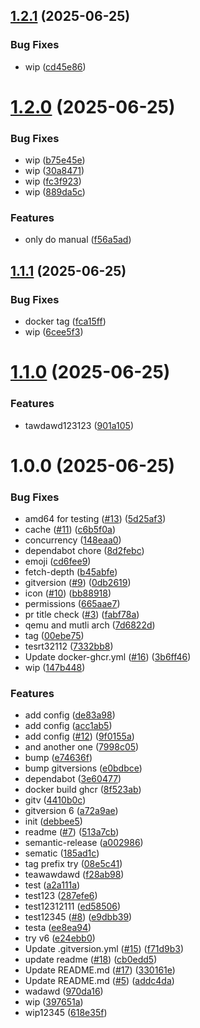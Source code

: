 ## [1.2.1](https://github.com/yggdrion/firecast-test/compare/v1.2.0...v1.2.1) (2025-06-25)


### Bug Fixes

* wip ([cd45e86](https://github.com/yggdrion/firecast-test/commit/cd45e8670f4c0fa60964b19dcb90399b49cfcc6b))

# [1.2.0](https://github.com/yggdrion/firecast-test/compare/v1.1.1...v1.2.0) (2025-06-25)


### Bug Fixes

* wip ([b75e45e](https://github.com/yggdrion/firecast-test/commit/b75e45e5443540e5213cb366c13858553518c175))
* wip ([30a8471](https://github.com/yggdrion/firecast-test/commit/30a8471084ff4645b34d7a49d001193068cc1075))
* wip ([fc3f923](https://github.com/yggdrion/firecast-test/commit/fc3f9239f52eb2885fda56d62f2773c645bdbc74))
* wip ([889da5c](https://github.com/yggdrion/firecast-test/commit/889da5ccb3dc2c41112abe714cfcf2d8c044b251))


### Features

* only do manual ([f56a5ad](https://github.com/yggdrion/firecast-test/commit/f56a5ada2c37a5be54a9f057ebff822c83477787))

## [1.1.1](https://github.com/yggdrion/firecast-test/compare/v1.1.0...v1.1.1) (2025-06-25)


### Bug Fixes

* docker tag ([fca15ff](https://github.com/yggdrion/firecast-test/commit/fca15ff939ee0671cc0ea23cd1ac2293f454edd0))
* wip ([6cee5f3](https://github.com/yggdrion/firecast-test/commit/6cee5f350734ea3e568c64da338d1fc9919f8b50))

# [1.1.0](https://github.com/yggdrion/firecast-test/compare/v1.0.0...v1.1.0) (2025-06-25)


### Features

* tawdawd123123 ([901a105](https://github.com/yggdrion/firecast-test/commit/901a1053e53e744dcdb77d09bc3c273f5244e32b))

# 1.0.0 (2025-06-25)


### Bug Fixes

* amd64 for testing ([#13](https://github.com/yggdrion/firecast-test/issues/13)) ([5d25af3](https://github.com/yggdrion/firecast-test/commit/5d25af35eab3aa1866c9207fc450505cecfe77f5))
* cache ([#11](https://github.com/yggdrion/firecast-test/issues/11)) ([c6b5f0a](https://github.com/yggdrion/firecast-test/commit/c6b5f0ace630d47e6bc78eaf621a13fb551b488b))
* concurrency ([148eaa0](https://github.com/yggdrion/firecast-test/commit/148eaa053b4bc44ea090a7f1e3f48168b31446ab))
* dependabot chore ([8d2febc](https://github.com/yggdrion/firecast-test/commit/8d2febc629b07781707ddc3b800ad88c977aafa4))
* emoji ([cd6fee9](https://github.com/yggdrion/firecast-test/commit/cd6fee9c2df11ccea9a0c0dfe7e649b54f166d08))
* fetch-depth ([b45abfe](https://github.com/yggdrion/firecast-test/commit/b45abfecb7c8604b1a75babf4b8ba649a3d20021))
* gitversion ([#9](https://github.com/yggdrion/firecast-test/issues/9)) ([0db2619](https://github.com/yggdrion/firecast-test/commit/0db2619b928dfd63cb3eb887ef3def4ab7c497f5))
* icon ([#10](https://github.com/yggdrion/firecast-test/issues/10)) ([bb88918](https://github.com/yggdrion/firecast-test/commit/bb88918f716499983878a8f04922e91b3820d8bc))
* permissions ([665aae7](https://github.com/yggdrion/firecast-test/commit/665aae73a0ce22c1691d6d5a5a935e2eef58e805))
* pr title check ([#3](https://github.com/yggdrion/firecast-test/issues/3)) ([fabf78a](https://github.com/yggdrion/firecast-test/commit/fabf78ae05c7890da7d0d90649095a622c808fc1))
* qemu and mutli arch ([7d6822d](https://github.com/yggdrion/firecast-test/commit/7d6822d0b718922d0f814252b10c3dfcd21cf663))
* tag ([00ebe75](https://github.com/yggdrion/firecast-test/commit/00ebe75a7073cfda8cea8e2f0f92974f7cbc9483))
* tesrt32112 ([7332bb8](https://github.com/yggdrion/firecast-test/commit/7332bb8cf01f9ba329064231b9530733362700dd))
* Update docker-ghcr.yml ([#16](https://github.com/yggdrion/firecast-test/issues/16)) ([3b6ff46](https://github.com/yggdrion/firecast-test/commit/3b6ff469c8d006e7c5d348a47ee0b73d873437cc))
* wip ([147b448](https://github.com/yggdrion/firecast-test/commit/147b448fe9ab6922feb4ca55dd63e15f4d1d6f44))


### Features

* add config ([de83a98](https://github.com/yggdrion/firecast-test/commit/de83a98e9807a9afa9472dcbfd9f1a6e9a321ace))
* add config ([acc1ab5](https://github.com/yggdrion/firecast-test/commit/acc1ab591565b560118c77124c17469f563958f3))
* add config ([#12](https://github.com/yggdrion/firecast-test/issues/12)) ([9f0155a](https://github.com/yggdrion/firecast-test/commit/9f0155a50513d756591e49765771353e79e3edcb))
* and another one ([7998c05](https://github.com/yggdrion/firecast-test/commit/7998c05775efe0b12cad7576ddc80aa83e58b60d))
* bump ([e74636f](https://github.com/yggdrion/firecast-test/commit/e74636fdf548f85f3285c01e21ac762d68d6167b))
* bump gitversions ([e0bdbce](https://github.com/yggdrion/firecast-test/commit/e0bdbce65a60aaabafcf55a961aac491a7e9c589))
* dependabot ([3e60477](https://github.com/yggdrion/firecast-test/commit/3e6047783386d2739472c6df2619d7a9ba69ea65))
* docker build ghcr ([8f523ab](https://github.com/yggdrion/firecast-test/commit/8f523ab6c6c7695e905aa3842788e512e36d1588))
* gitv ([4410b0c](https://github.com/yggdrion/firecast-test/commit/4410b0c9f1f8612c78d01bb0fa05ddaa11208781))
* gitversion 6 ([a72a9ae](https://github.com/yggdrion/firecast-test/commit/a72a9ae0645935dfcda0ffd7eb428f25d42aafba))
* init ([debbee5](https://github.com/yggdrion/firecast-test/commit/debbee53db4d52ddd797938c3ff69a18ac5e2f33))
* readme ([#7](https://github.com/yggdrion/firecast-test/issues/7)) ([513a7cb](https://github.com/yggdrion/firecast-test/commit/513a7cb2115b8728e20c6ecae476cb5d065b5c25))
* semantic-release ([a002986](https://github.com/yggdrion/firecast-test/commit/a002986943a1ff51c6a232a84acf5424b4e6dbe1))
* sematic ([185ad1c](https://github.com/yggdrion/firecast-test/commit/185ad1c8a5eab40b814f34a3d7eb1f18c84793b8))
* tag prefix try ([08e5c41](https://github.com/yggdrion/firecast-test/commit/08e5c4156b3e91fe6051b6eec66f17c5f4c64573))
* teawawdawd ([f28ab98](https://github.com/yggdrion/firecast-test/commit/f28ab9819a767445d3b62befc7764965ac20626e))
* test ([a2a111a](https://github.com/yggdrion/firecast-test/commit/a2a111a8cad76a64011f1d2e342f6d56ac47fd36))
* test123 ([287efe6](https://github.com/yggdrion/firecast-test/commit/287efe65779a487f3b5d48560e21365ea73628e3))
* test12312111 ([ed58506](https://github.com/yggdrion/firecast-test/commit/ed585063fcd57327704b5db5f706bfedaba71de0))
* test12345 ([#8](https://github.com/yggdrion/firecast-test/issues/8)) ([e9dbb39](https://github.com/yggdrion/firecast-test/commit/e9dbb39b127257d07feef2ed969f0b2b64b936b8))
* testa ([ee8ea94](https://github.com/yggdrion/firecast-test/commit/ee8ea94c26c017026a24601ebf841a3777b5461a))
* try v6 ([e24ebb0](https://github.com/yggdrion/firecast-test/commit/e24ebb040288b54393ba3b16658207c7e73e7ba7))
* Update .gitversion.yml ([#15](https://github.com/yggdrion/firecast-test/issues/15)) ([f71d9b3](https://github.com/yggdrion/firecast-test/commit/f71d9b38c8c7109d55eeba1193c863d5eea7e1c6))
* update readme ([#18](https://github.com/yggdrion/firecast-test/issues/18)) ([cb0edd5](https://github.com/yggdrion/firecast-test/commit/cb0edd5754e90f45060524379fe7cb73d52e8e73))
* Update README.md ([#17](https://github.com/yggdrion/firecast-test/issues/17)) ([330161e](https://github.com/yggdrion/firecast-test/commit/330161eaa4fb20e9658b8885260055dac5b98d28))
* Update README.md ([#5](https://github.com/yggdrion/firecast-test/issues/5)) ([addc4da](https://github.com/yggdrion/firecast-test/commit/addc4da8244427996c3f1de2d22da14030c7118c))
* wadawd ([970da16](https://github.com/yggdrion/firecast-test/commit/970da166a6c635086af55fd2fe96784234f9eaf8))
* wip ([397651a](https://github.com/yggdrion/firecast-test/commit/397651a72ce87f935fdc638f460ab43437186199))
* wip12345 ([618e35f](https://github.com/yggdrion/firecast-test/commit/618e35fd74a2bf36183349b00650c981a677d444))

